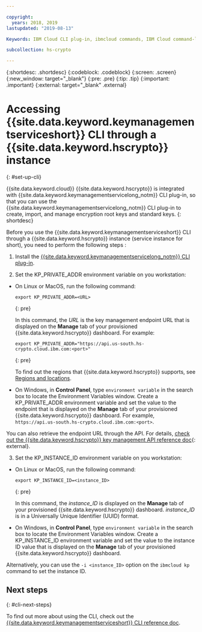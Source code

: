 ```yaml
---

copyright:
  years: 2018, 2019
lastupdated: "2019-08-13"

Keywords: IBM Cloud CLI plug-in, ibmcloud commands, IBM Cloud command-line interface, KMS CLI, Key Protect CLI, Hyper Protect Crypto Services CLI

subcollection: hs-crypto

---
```


{:shortdesc: .shortdesc}
{:codeblock: .codeblock}
{:screen: .screen}
{:new_window: target="_blank"}
{:pre: .pre}
{:tip: .tip}
{:important: .important}
{:external: target="_blank" .external}

# Accessing {{site.data.keyword.keymanagementserviceshort}} CLI through a {{site.data.keyword.hscrypto}} instance
{: #set-up-cli}

{{site.data.keyword.cloud}} {{site.data.keyword.hscrypto}} is integrated with {{site.data.keyword.keymanagementservicelong_notm}} CLI plug-in, so that you can use the {{site.data.keyword.keymanagementservicelong_notm}} CLI plug-in to create, import, and manage encryption root keys and standard keys.
{: shortdesc}

Before you use the {{site.data.keyword.keymanagementserviceshort}} CLI through a {{site.data.keyword.hscrypto}} instance (service instance for short), you need to perform the following steps :

1. Install the [{{site.data.keyword.keymanagementservicelong_notm}} CLI plug-in](/docs/services/key-protect?topic=key-protect-set-up-cli#install-cli).

2. Set the KP_PRIVATE_ADDR environment variable on you workstation:

  * On Linux or MacOS, run the following command:

    ```
    export KP_PRIVATE_ADDR=<URL>
    ```
    {: pre}

    In this command, the *URL* is the key management endpoint URL that is displayed on the **Manage** tab of your provisioned {{site.data.keyword.hscrypto}} dashboard. For example:

    ```
    export KP_PRIVATE_ADDR="https://api.us-south.hs-crypto.cloud.ibm.com:<port>"
    ```
    {: pre}

    To find out the regions that {{site.data.keyword.hscrypto}} supports, see [Regions and locations](/docs/services/hs-crypto?topic=hs-crypto-regions).

  * On Windows, in **Control Panel**, type `environment variable` in the search box to locate the Environment Variables window. Create a KP_PRIVATE_ADDR environment variable and set the value to the endpoint that is displayed on the **Manage** tab of your provisioned {{site.data.keyword.hscrypto}} dashboard. For example, `https://api.us-south.hs-crypto.cloud.ibm.com:<port>`.

  You can also retrieve the endpoint URL through the API. For details, [check out the {{site.data.keyword.hscrypto}} key management API reference doc](https://{DomainName}/apidocs/hs-crypto){: external}.

3. Set the KP_INSTANCE_ID environment variable on you workstation:

  * On Linux or MacOS, run the following command:

    ```
    export KP_INSTANCE_ID=<instance_ID>
    ```
    {: pre}

    In this command, the *instance_ID* is displayed on the **Manage** tab of your provisioned {{site.data.keyword.hscrypto}} dashboard. *instance_ID* is in a Universally Unique Identifier (UUID) format.

  * On Windows, in **Control Panel**, type `environment variable` in the search box to locate the Environment Variables window. Create a KP_INSTANCE_ID environment variable and set the value to the instance ID value that is displayed on the **Manage** tab of your provisioned {{site.data.keyword.hscrypto}} dashboard.

  Alternatively, you can use the `-i <instance_ID>` option on the `ibmcloud kp` command to set the instance ID.


## Next steps
{: #cli-next-steps}

To find out more about using the CLI, check out the [{{site.data.keyword.keymanagementserviceshort}} CLI reference doc](/docs/services/key-protect?topic=key-protect-cli-reference).
